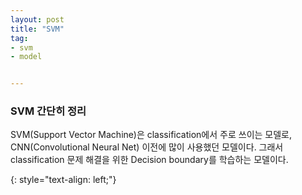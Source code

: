 ```yaml
---
layout: post
title: "SVM"
tag:
- svm
- model


---
```



### SVM 간단히 정리

SVM(Support Vector Machine)은 classification에서 주로 쓰이는 모델로, CNN(Convolutional Neural Net) 이전에 많이 사용했던 모델이다. 
그래서 classification 문제 해결을 위한 Decision boundary를 학습하는 모델이다. 



{: style="text-align: left;"}

